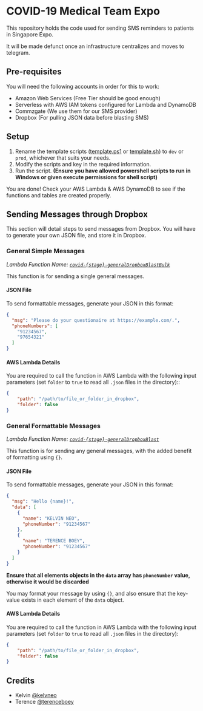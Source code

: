 # COVID-19 Medical Team Expo 
This repository holds the code used for sending SMS reminders to patients in Singapore Expo.

It will be made defunct once an infrastructure centralizes and moves to telegram.

## Pre-requisites
You will need the following accounts in order for this to work:
- Amazon Web Services (Free Tier should be good enough)
- Serverless with AWS IAM tokens configured for Lambda and DynamoDB
- Commzgate (We use them for our SMS provider)
- Dropbox (For pulling JSON data before blasting SMS)

## Setup
1. Rename the template scripts ([template.ps1](template.ps1) or [template.sh](template.sh)) to `dev` or `prod`, whichever that suits your needs.
2. Modify the scripts and key in the required information.
3. Run the script. **(Ensure you have allowed powershell scripts to run in Windows or given execute permissions for shell script)**

You are done! Check your AWS Lambda & AWS DynamoDB to see if the functions and tables are created properly.

## Sending Messages through Dropbox
This section will detail steps to send messages from Dropbox. You will have to generate your own JSON file, and store it in Dropbox.

### General Simple Messages
_Lambda Function Name: [`covid-{stage}-generalDropboxBlastBulk`](general/dropbox.js)_

This function is for sending a single general messages.

#### JSON File
To send formattable messages, generate your JSON in this format:
```json
{
  "msg": "Please do your questionaire at https://example.com/.",
  "phoneNumbers": [
    "91234567",
    "97654321"
  ]
}
```

#### AWS Lambda Details 
You are required to call the function in AWS Lambda with the following input parameters (set `folder` to `true` to read all `.json` files in the directory)::
```json
{
    "path": "/path/to/file_or_folder_in_dropbox",
    "folder": false
}
```

### General Formattable Messages
_Lambda Function Name: [`covid-{stage}-generalDropboxBlast`](general/dropbox.js)_

This function is for sending any general messages, with the added benefit of formatting using `{}`.

#### JSON File
To send formattable messages, generate your JSON in this format:
```json
{
  "msg": "Hello {name}!",
  "data": [
    {
      "name": "KELVIN NEO",
      "phoneNumber": "91234567"
    },
    {
      "name": "TERENCE BOEY",
      "phoneNumber": "91234567"
    }
  ]
}
```
**Ensure that all elements objects in the `data` array has `phoneNumber` value, otherwise it would be discarded**

You may format your message by using `{}`, and also ensure that the key-value exists in each element of the `data` object.

#### AWS Lambda Details 
You are required to call the function in AWS Lambda with the following input parameters (set `folder` to `true` to read all `.json` files in the directory):
```json
{
    "path": "/path/to/file_or_folder_in_dropbox",
    "folder": false
}
```

## Credits
- Kelvin [@kelvneo](https://github.com/kelvneo)
- Terence [@terenceboey](https://github.com/terenceboey)
